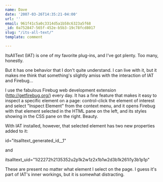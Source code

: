 ```yaml
---
name: Dave
date: '2007-03-26T14:35:21-04:00'
url: ''
email: 961f41c5a0c3314d5a1b58c6323a5f68
_id: 0a752847-565f-452e-b5b3-19c78fcd8017
slug: "/its-all-text/"
template: comment

---
```


ItsAllText (IAT) is one of my favorite plug-ins, and I've got plenty. Too many, honestly.

But it has one behavior that I don't quite understand. I can live with it, but it makes me think that something's slightly amiss with the interaction of IAT and Firebug...

I use the fabulous Firebug web development extension (http://getfirebug.org/) every day. It has a fine feature that makes it easy to inspect a specific element on a page: control-click the element of interest and select "Inspect Element" from the context menu, and it opens Firebug with that element selected in the HTML pane on the left, and its styles showing in the CSS pane on the right. Beauty.

With IAT installed, however, that selected element has two new properties added to it:

id="itsalltext_generated_id__1"

and

itsalltext_uid="1i22272h2135352u2p1k2w1z2x1b1w2d3b1k261i1y3b1p1p"

These are present no matter what element I select on the page. I guess it's part of IAT's inner workings, but it is somewhat distracting.
